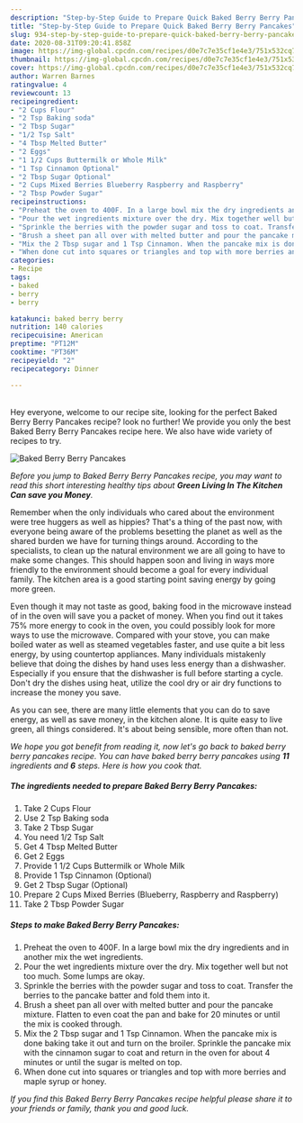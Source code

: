 ```yaml
---
description: "Step-by-Step Guide to Prepare Quick Baked Berry Berry Pancakes"
title: "Step-by-Step Guide to Prepare Quick Baked Berry Berry Pancakes"
slug: 934-step-by-step-guide-to-prepare-quick-baked-berry-berry-pancakes
date: 2020-08-31T09:20:41.858Z
image: https://img-global.cpcdn.com/recipes/d0e7c7e35cf1e4e3/751x532cq70/baked-berry-berry-pancakes-recipe-main-photo.jpg
thumbnail: https://img-global.cpcdn.com/recipes/d0e7c7e35cf1e4e3/751x532cq70/baked-berry-berry-pancakes-recipe-main-photo.jpg
cover: https://img-global.cpcdn.com/recipes/d0e7c7e35cf1e4e3/751x532cq70/baked-berry-berry-pancakes-recipe-main-photo.jpg
author: Warren Barnes
ratingvalue: 4
reviewcount: 13
recipeingredient:
- "2 Cups Flour"
- "2 Tsp Baking soda"
- "2 Tbsp Sugar"
- "1/2 Tsp Salt"
- "4 Tbsp Melted Butter"
- "2 Eggs"
- "1 1/2 Cups Buttermilk or Whole Milk"
- "1 Tsp Cinnamon Optional"
- "2 Tbsp Sugar Optional"
- "2 Cups Mixed Berries Blueberry Raspberry and Raspberry"
- "2 Tbsp Powder Sugar"
recipeinstructions:
- "Preheat the oven to 400F. In a large bowl mix the dry ingredients and in another mix the wet ingredients."
- "Pour the wet ingredients mixture over the dry. Mix together well but not too much. Some lumps are okay."
- "Sprinkle the berries with the powder sugar and toss to coat. Transfer the berries to the pancake batter and fold them into it."
- "Brush a sheet pan all over with melted butter and pour the pancake mixture. Flatten to even coat the pan and bake for 20 minutes or until the mix is cooked through."
- "Mix the 2 Tbsp sugar and 1 Tsp Cinnamon. When the pancake mix is done baking take it out and turn on the broiler. Sprinkle the pancake mix with the cinnamon sugar to coat and return in the oven for about 4 minutes or until the sugar is melted on top."
- "When done cut into squares or triangles and top with more berries and maple syrup or honey."
categories:
- Recipe
tags:
- baked
- berry
- berry

katakunci: baked berry berry 
nutrition: 140 calories
recipecuisine: American
preptime: "PT12M"
cooktime: "PT36M"
recipeyield: "2"
recipecategory: Dinner

---
```

<br>
Hey everyone, welcome to our recipe site, looking for the perfect Baked Berry Berry Pancakes recipe? look no further! We provide you only the best Baked Berry Berry Pancakes recipe here. We also have wide variety of recipes to try.
<br>


![Baked Berry Berry Pancakes](https://img-global.cpcdn.com/recipes/d0e7c7e35cf1e4e3/751x532cq70/baked-berry-berry-pancakes-recipe-main-photo.jpg)

<i>Before you jump to Baked Berry Berry Pancakes recipe, you may want to read this short interesting healthy tips about 
<strong>Green Living In The Kitchen Can save you Money</strong>.</i>
</br>

Remember when the only individuals who cared about the environment were tree huggers as well as hippies? That's a thing of the past now, with everyone being aware of the problems besetting the planet as well as the shared burden we have for turning things around. According to the specialists, to clean up the natural environment we are all going to have to make some changes. This should happen soon and living in ways more friendly to the environment should become a goal for every individual family. The kitchen area is a good starting point saving energy by going more green.

Even though it may not taste as good, baking food in the microwave instead of in the oven will save you a packet of money. When you find out it takes 75% more energy to cook in the oven, you could possibly look for more ways to use the microwave. Compared with your stove, you can make boiled water as well as steamed vegetables faster, and use quite a bit less energy, by using countertop appliances. Many individuals mistakenly believe that doing the dishes by hand uses less energy than a dishwasher. Especially if you ensure that the dishwasher is full before starting a cycle. Don't dry the dishes using heat, utilize the cool dry or air dry functions to increase the money you save.

As you can see, there are many little elements that you can do to save energy, as well as save money, in the kitchen alone. It is quite easy to live green, all things considered. It's about being sensible, more often than not.


<i>We hope you got benefit from reading it, now let's go back to baked berry berry pancakes recipe. You can have baked berry berry pancakes using <strong>11</strong> ingredients and <strong>6</strong> steps. Here is how you cook that.
</i>

##### The ingredients needed to prepare Baked Berry Berry Pancakes:

1. Take 2 Cups Flour
1. Use 2 Tsp Baking soda
1. Take 2 Tbsp Sugar
1. You need 1/2 Tsp Salt
1. Get 4 Tbsp Melted Butter
1. Get 2 Eggs
1. Provide 1 1/2 Cups Buttermilk or Whole Milk
1. Provide 1 Tsp Cinnamon (Optional)
1. Get 2 Tbsp Sugar (Optional)
1. Prepare 2 Cups Mixed Berries (Blueberry, Raspberry and Raspberry)
1. Take 2 Tbsp Powder Sugar


##### Steps to make Baked Berry Berry Pancakes:

1. Preheat the oven to 400F. In a large bowl mix the dry ingredients and in another mix the wet ingredients.
1. Pour the wet ingredients mixture over the dry. Mix together well but not too much. Some lumps are okay.
1. Sprinkle the berries with the powder sugar and toss to coat. Transfer the berries to the pancake batter and fold them into it.
1. Brush a sheet pan all over with melted butter and pour the pancake mixture. Flatten to even coat the pan and bake for 20 minutes or until the mix is cooked through.
1. Mix the 2 Tbsp sugar and 1 Tsp Cinnamon. When the pancake mix is done baking take it out and turn on the broiler. Sprinkle the pancake mix with the cinnamon sugar to coat and return in the oven for about 4 minutes or until the sugar is melted on top.
1. When done cut into squares or triangles and top with more berries and maple syrup or honey.


<i>If you find this Baked Berry Berry Pancakes recipe helpful please share it to your friends or family, thank you and good luck.</i>
